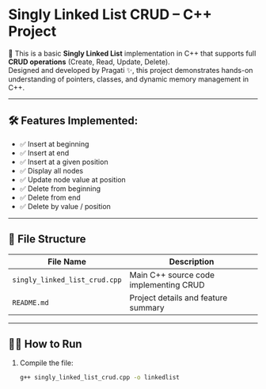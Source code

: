 # Singly Linked List CRUD – C++ Project

🧠 This is a basic **Singly Linked List** implementation in C++ that supports full **CRUD operations** (Create, Read, Update, Delete).  
Designed and developed by Pragati ✨, this project demonstrates hands-on understanding of pointers, classes, and dynamic memory management in C++.

---

## 🛠️ Features Implemented:

- ✅ Insert at beginning  
- ✅ Insert at end  
- ✅ Insert at a given position  
- ✅ Display all nodes  
- ✅ Update node value at position  
- ✅ Delete from beginning  
- ✅ Delete from end  
- ✅ Delete by value / position

---

## 📁 File Structure

| File Name                   | Description                            |
|----------------------------|----------------------------------------|
| `singly_linked_list_crud.cpp` | Main C++ source code implementing CRUD |
| `README.md`                | Project details and feature summary     |

---

## 🧑‍💻 How to Run

1. Compile the file:
   ```bash
   g++ singly_linked_list_crud.cpp -o linkedlist

